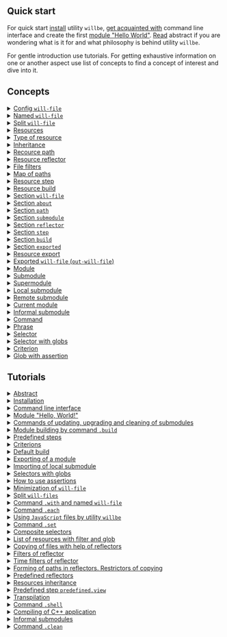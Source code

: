 ## Quick start

For quick start [install](<./tutorial/Instalation.md>) utility `willbe`, [get acquainted with](<./tutorial/CLI.md>) command line interface and create the first [module "Hello World"](<./tutorial/HelloWorld.md>). [Read](<./tutorial/Abstract.md>) abstract if you are wondering what is it for and what philosophy is behind utility `willbe`.

For gentle introduction use tutorials. For getting exhaustive information on one or another aspect use list of concepts to find a concept of interest and dive into it.

## Concepts

<details><summary><a href="./concept/WillFile.md">
      Config <code>will-file</code>
  </a></summary>
  Config for describing and building a module. Each formal module has such file.
</details>
<details><summary><a href="./concept/WillFileNamedAndSplit.md#Named-will-file">
      Named <code>will-file</code>
  </a></summary>
  Kind of <code>will-file</code> which has nonstandard name. It makes possible to have multiple modules with different names in a directory.
</details>
<details><summary><a href="./concept/WillFileNamedAndSplit.md#Split-will-file">
      Split <code>will-file</code>
  </a></summary>
  Splitting <code>will-file</code> into two files. One of them is for importing data and the other for exporting. Its make possible splitting data related building and development of a module and data related its exporting and reusing by other modules.
</details>
<details><summary><a href="./concept/Structure.md#Resources">
      Resources
  </a></summary>
  Structural and functional element of <code>will-file</code>. Resources of the same type collected in a section.
</details>
<details><summary><a href="./concept/Structure.md#Type-of-resource">
      Type of resource
  </a></summary>
  Functionality associated with group of resources restricted by its purpose. Examples of types of resources: path, submodule, step, build. Each type of resources has its own purpose and is treated by the utility differently.
</details>
<details><summary><a href="./concept/Inheritance.md">
      Inheritance
  </a></summary>
  Approach of description of a module according to wich <code>will-file</code> can reuse (inherit) value of fields of other resource(s) of the same type.
</details>
<details><summary><a href="./concept/ResourcePath.md#Path">
      Recource path
  </a></summary>
  This is a resource for describing the file structure of a module that contains file paths. Paths are located in the <code>path</code> section.
</details>
<details><summary><a href="./concept/ResourceReflector.md#Resource-reflector">
      Resource reflector
  </a></summary>
  Resource of section <code>reflector</code>, technique to describe set of files to perform an operation on this set of files.
</details>
<details><summary><a href="./concept/ReflectorFileFilter.md">
      File filters
  </a></summary>
  Technique to describe conditions of selection required files for some operation on group of files. Reflector has two file filters: <code>src</code> and <code>dst</code>.
</details>
<details><summary><a href="./concept/ResourceReflector.md#map-of-paths">
      Map of paths
  </a></summary>
  A field of a reflector and a technique to describe set of files to include as many files as required and to exclude unwanted files with help of excluding conditions and globs.
</details>
<details><summary><a href="./concept/ResourceStep.md#Resource-step">
      Resource step
  </a></summary>
  Instruction for building the module. Describe operation and desired outcome. Build consists of steps.
  <code>Step</code> section resource which is an executing instruction of module building.
</details>
<details><summary><a href="./concept/ResourceBuild.md#Resource-build">
      Resource build
  </a></summary>
  Sequence and conditions of procedures execution to build a module. Developer has to select a particular build calling command <code>.build</code> by name or by constraints.
</details>
<details><summary><a href="./concept/Structure.md#Section-will-file">
      Section <code>will-file</code>
  </a></summary>
  Higher structural element of <code>will-file</code> which consists of resources of single type or fields, which describe the module.
</details>
<details><summary><a href="./concept/SectionAbout.md">
      Section <code>about</code>
  </a></summary>
  The section has descriptive information about the module.
</details>
<details><summary><a href="./concept/ResourcePath.md#Section-path">
      Section <code>path</code>
  </a></summary>
  The section has list of paths for fast understanding of files structure of the module.
</details>
<details><summary><a href="./concept/SectionSubmodule.md">
      Section <code>submodule</code>
  </a></summary>
  The section has information about submodules of the module.
</details>
<details><summary><a href="./concept/ResourceReflector.md#Section-reflector">
      Section <code>reflector</code>
  </a></summary>
  The section has reflectors, special type of resource for operation on groups of files.
</details>
<details><summary><a href="./concept/ResourceStep.md#Section-step">
      Section <code>step</code>
  </a></summary>
  The section has steps which could be used by build for building of the module.
</details>
<details><summary><a href="./concept/ResourceBuild.md#Section-build">
      Section <code>build</code>
  </a></summary>
  Resources of the section describe sequence and conditions of building the module.
</details>
<details><summary><a href="./concept/SectionExported.md">
      Section <code>exported</code>
  </a></summary>
  It is programmatically generated section of <code>out-will-file</code> by exporting a module. It has a list of exported files and is used by other modules for importing the module.
</details>
<details><summary><a href="./concept/ResourceBuild.md#Resource-export">
      Resource export
  </a></summary>
  Special kind of build which required for the module to been used by other developers and modules. Result of exporting is artefacts among wich is <code>out-will-file</code>.
</details>
<details><summary><a href="./concept/WillFileExported.md#Exported-will-file-out-will-file">
      Exported <code>will-file</code> (<code>out-will-file</code>)
  </a></summary>
  <code>Out-will-file</code> - kind of <code>will-file</code> generated by the utility during exporting of a module. Other modules can use the module importing its <code>out-will-file</code>.
</details>
<details><summary><a href="./concept/Module.md#Module">
      Module
  </a></summary>
  Module is set of files described in <code>will-file</code>.
</details>
<details><summary><a href="./concept/Module.md#Submodule">
      Submodule
  </a></summary>
  A module with its own <code>will-file</code> which used but other module (supermodule).
</details>
<details><summary><a href="./concept/Module.md#Supermodule">
      Supermodule
  </a></summary>
  A module which has other modules (submodules).
</details>
<details><summary><a href="./concept/SubmodulesLocalAndRemote.md#Local-submodule">
      Local submodule
  </a></summary>
  A submodule which is located locally.
</details>
<details><summary><a href="./concept/SubmodulesLocalAndRemote.md#Remote-submodule">
      Remote submodule
  </a></summary>
  A module which is located remotely. It should be downloaded to be used.
</details>
<details><summary><a href="./concept/ModuleCurrent.md">
      Current module
  </a></summary>
  A module on which utility will perform operations. By default the module is loaded from file <code>.will.yml</code> of the current directory.
</details>
<details><summary><a href="./concept/SubmoduleInformal.md">
      Informal submodule
  </a></summary>
  Set of files distribution of which does not have <code>will-file</code>. It's possible to create <code>will-file</code> for such submodule on side of user to use it as a submodule.
</details>
<details><summary><a href="./concept/Command.md#Command">
      Command
  </a></summary>
  A string which has phrase which describe intention of developer and desirable result of operation to be done by utility after user enter it. Developer enters command in command line interface.
</details>
<details><summary><a href="./concept/Command.md#Phrase">
      Phrase
  </a></summary>
  Word or several words, separated by dot, denotes command which utility will perform.
</details>
<details><summary><a href="./concept/Selectors.md#Selector">
      Selector
  </a></summary>
  String-reference on resource or group of resources of the module.
</details>
<details><summary><a href="./concept/Selectors.md#Selector-with-globs">
      Selector with globs
  </a></summary>
  Selector which use glob technique for selecting resources of the module.
</details>
<details><summary><a href="./concept/Criterions.md">
      Criterion
  </a></summary>
  Element of comparison for selection of resources.
</details>
<details><summary><a href="./concept/Asserts.md">
      Glob with assertion
  </a></summary>
  Restriction of glob by number of expected resources which should be found by the selector.
</details>

## Tutorials

<details><summary><a href="./tutorial/Abstract.md">
      Abstract
  </a></summary>
  General information. What utility <code>willbe</code> is and what it is not.
</details>
<details><summary><a href="./tutorial/Installation.md">
      Installation
  </a></summary>
  Procedure of instalation of utility. <code>willbe</code>
</details>
<details><summary><a href="./tutorial/CLI.md">
      Command line interface
  </a></summary>
  How to use command line interface of utility <code>willbe</code>. How to use command <code>.help</code> and command <code>.list</code>.
</details>
<details><summary><a href="./tutorial/HelloWorld.md">
      Module "Hello, World!"
  </a></summary>
  Creating module "Hello, World!". Downloading of remote submodule.
</details>
<details><summary><a href="./tutorial/CommandsSubmodules.md">
      Commands of updating, upgrading and cleaning of submodules
  </a></summary>
  Commands of updating files of submodules, upgrading submodules rewriting <code>will-file</code> automatically and cleaning of submodules removing downloaded files.
</details>
<details><summary><a href="./tutorial/Build.md">
      Module building by command <code>.build</code>
  </a></summary>
  Building chosen builds of the module.
</details>
<details><summary><a href="./tutorial/StepsPredefined.md">
      Predefined steps
  </a></summary>
  How to use predefined steps for operating remote submodules.
</details>
<details><summary><a href="./tutorial/Criterions.md">
      Criterions
  </a></summary>
  How to use criterions for resource selection.
</details>
<details><summary><a href="./tutorial/CriterionDefault.md">
      Default build
  </a></summary>
  How to build without explicit argument for command <code>.build</code>.
</details>
<details><summary><a href="./tutorial/ModuleWillFileExported.md">
      Exporting of a module
  </a></summary>
  Exporting a module to use it by another developer or module.
</details>
<details><summary><a href="./tutorial/SubmodulesLocal.md">
      Importing of local submodule
  </a></summary>
  How to use local submodule from another module (supermodule).
</details>
<details><summary><a href="./tutorial/SelectorsWithGlob.md">
      Selectors with globs
  </a></summary>
  How to use selectors with globs.
</details>
<details><summary><a href="./tutorial/AssertsUsing.md">
      How to use assertions
  </a></summary>
  How assertions help to avoid errors during development.
</details>
<details><summary><a href="./tutorial/WillFileMinimization.md">
      Minimization of <code>will-file</code>
  </a></summary>
  How to minimize <code>will-file</code> with help of instantiation of sets of criterions.
</details>
<details><summary><a href="./tutorial/WillFileSplit.md">
      Split <code>will-files</code>
  </a></summary>
  How to create and use a module with split <code>will-fileми</code>.
</details>
<details><summary><a href="./tutorial/WillFileNamed.md">
      Command <code>.with</code> and named <code>will-file</code>
  </a></summary>
  How to use command <code>.with</code>? What is named <code>will-file</code>?
</details>
<details><summary><a href="./tutorial/CommandEach.md">
      Command <code>.each</code>
  </a></summary>
  How to use command <code>.each</code> for executing same operation for each module or submodule.
</details>
<details><summary><a href="./tutorial/StepJS.md">
      Using <code>JavaScript</code> files by utility <code>willbe</code>
  </a></summary>
  How to use JavaScript files by utility <code>willbe</code> for complicated scenarios of builds.
</details>
<details><summary><a href="./tutorial/CommandSet.md">
      Command <code>.set</code>
  </a></summary>
  How to use command <code>.set</code> to change state of the utility, for example to change level of verbosity.
</details>
<details><summary><a href="./tutorial/SelectorComposite.md">
      Composite selectors
  </a></summary>
  How to use composite selectors for selecting of resources of submodules.
</details>
<details><summary><a href="./tutorial/CommandsListSearch.md">
      List of resources with filter and glob
  </a></summary>
  How to request for list of resources which satisfy filter and glob.
</details>
<details><summary><a href="./tutorial/ReflectorUsing.md">
      Copying of files with help of reflectors
  </a></summary>
  How to copy files with help of reflectors, field <code>recursive</code> of reflector.
</details>
<details><summary><a href="./tutorial/ReflectorFilters.md">
      Filters of reflector
  </a></summary>
  How to use filters of reflectors for selection of files for coping.
</details>
<details><summary><a href="./tutorial/ReflectorTimeFilters.md">
      Time filters of reflector
  </a></summary>
  How to use filters to select files by age.
</details>
<details><summary><a href="./tutorial/ReflectorFSControl.md">
      Forming of paths in reflectors. Restrictors of copying
  </a></summary>
  Describe algorithm of path forming and explicit copying restrictions.
</details>
<details><summary><a href="./tutorial/ReflectorsPredefined.md">
      Predefined reflectors
  </a></summary>
  How to use predefined reflectors to split debug and release files and how to build a multibuild.
</details>
<details><summary><a href="./tutorial/ResourceInheritance.md">
      Resources inheritance
  </a></summary>
  How to use resource inheritance to reuse data.
</details>
<details><summary><a href="./tutorial/StepView.md">
      Predefined step <code>predefined.view</code>
  </a></summary>
  How to use predefined step <code>predefined.view</code> to view file.
</details>
<details><summary><a href="./tutorial/StepTranspile.md">
      Transpilation
  </a></summary>
  How to use predefined step <code>predefined.transpile</code> to transpile <code>JavaScript</code> files or concatenate them.
</details>
<details><summary><a href="./tutorial/CommandShell.md">
      Command <code>.shell</code>
  </a></summary>
  A command to call external application by utility <code>willbe</code> for chosen modules or submodules.
</details>
<details><summary><a href="./tutorial/WillbeAsMake.md">
      Compiling of С++ application
  </a></summary>
  How to use utility <code>willbe</code> for compiling С++ application.
</details>
<details><summary><a href="./tutorial/SubmoduleInformal.md">
      Informal submodules
  </a></summary>
  Importing of informal submodules.
</details>
<details><summary><a href="./tutorial/CommandClean.md">
      Command  <code>.clean</code>
  </a></summary>
  How to use command <code>.clean</code> for deleting generated and downloaded files.
</details>
